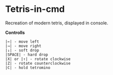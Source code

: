 # Tetris-in-cmd

Recreation of modern tetris, displayed in console.

**Controlls**
```
|←| - move left
|→| - move right
|↓| - soft drop
|SPACE| - hard drop
|X| or |↑| - rotate clockwise
|Z| - rotate counterclockwise
|C| - hold tetromino
```
